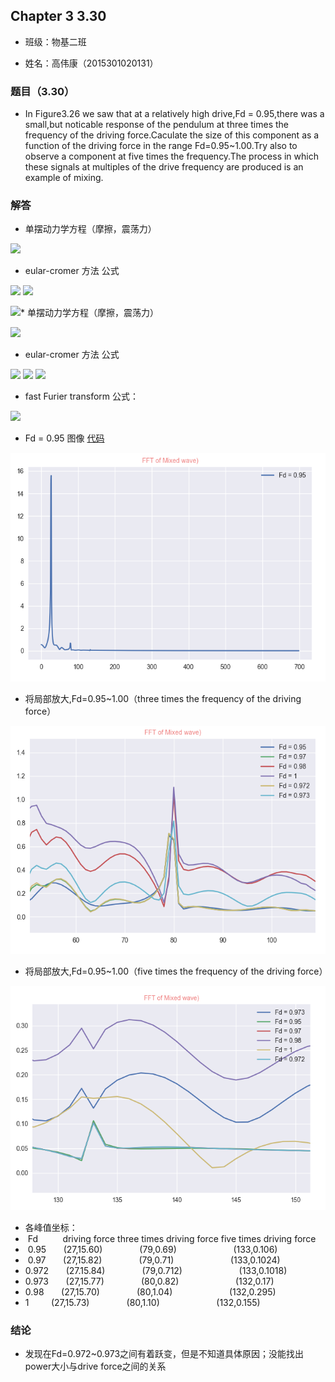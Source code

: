 ## Chapter 3 3.30

* 班级：物基二班

* 姓名：高伟康（2015301020131）

### 题目（3.30）

*  In Figure3.26 we saw that at a relatively high drive,Fd = 0.95,there was a small,but noticable response of the pendulum at three times
the frequency of the driving force.Caculate the size of this component as a function of the driving force in the range Fd=0.95~1.00.Try 
also to observe a component at five times the frequency.The process in which these signals at multiples of the drive frequency are produced
is an example of mixing.

### 解答

* 单摆动力学方程（摩擦，震荡力）

<img src="http://latex.codecogs.com/gif.latex?\frac{d^{2}\theta}{dt^{2}}=-\frac{g}{l}sin\theta-q\frac{d\theta}{dt}+F_{D}sin(\Omega_{D}t)">

* eular-cromer 方法 公式

<img src="http://latex.codecogs.com/gif.latex?\omega_{i+1}=\omega_{i}-\frac{d^{2}\theta}{dt^{2}}\Delta\,t">

<img src="http://latex.codecogs.com/gif.latex?\theta\,_{i+1}=\theta_{i}+\omega_{i+1}\Delta\,t">

<img src="http://latex.codecogs.com/gif.latex?t_{i+1}=t_{i}+\Delta\,t">* 单摆动力学方程（摩擦，震荡力）

<img src="http://latex.codecogs.com/gif.latex?\frac{d^{2}\theta}{dt^{2}}=-\frac{g}{l}sin\theta-q\frac{d\theta}{dt}+F_{D}sin(\Omega_{D}t)">

* eular-cromer 方法 公式

<img src="http://latex.codecogs.com/gif.latex?\omega_{i+1}=\omega_{i}-\frac{d^{2}\theta}{dt^{2}}\Delta\,t">

<img src="http://latex.codecogs.com/gif.latex?\theta\,_{i+1}=\theta_{i}+\omega_{i+1}\Delta\,t">

<img src="http://latex.codecogs.com/gif.latex?t_{i+1}=t_{i}+\Delta\,t">

* fast Furier transform 公式：

<img src="http://latex.codecogs.com/gif.latex?\,X(k)=\sum_{n=0}^{N-1}\,x(n)W_{N}^{nk}\,\,\,\,W_{N}=e^{-j\frac{2\pi}{N}\,}">

* Fd = 0.95 图像 [代码](./3.30.py)

<img src="https://github.com/gwk-01/computationalphysics_N2015301020131/blob/master/exercise8/0.95.png">

* 将局部放大,Fd=0.95~1.00（three times the frequency of the driving force）

<img src="https://github.com/gwk-01/computationalphysics_N2015301020131/blob/master/exercise8/放大.png">

* 将局部放大,Fd=0.95~1.00（five times the frequency of the driving force）

<img src="https://github.com/gwk-01/computationalphysics_N2015301020131/blob/master/exercise8/5.png">

* 各峰值坐标：
*  Fd          driving force         three times driving force          five times driving force 
*  0.95        (27,15.60)                (79,0.69)                        (133,0.106)
*  0.97        (27,15.82)                (79,0.71)                        (133,0.1024)
*  0.972       (27.15.84)                (79,0.712)                       (133,0.1018)
*  0.973       (27,15.77)                (80,0.82)                        (132,0.17)
*  0.98         (27,15.70)                (80,1.04)                        (132,0.295)
*  1             (27,15.73)                (80,1.10)                        (132,0.155)
 
 ### 结论
 
 * 发现在Fd=0.972~0.973之间有着跃变，但是不知道具体原因；没能找出power大小与drive force之间的关系
